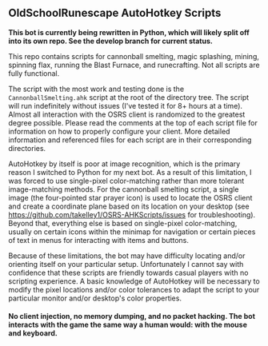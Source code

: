 ## OldSchoolRunescape AutoHotkey Scripts

**This bot is currently being rewritten in Python, which will likely split off into its own repo. See the develop branch for current status.** 

This repo contains scripts for cannonball smelting, magic splashing, mining, spinning flax, running the Blast Furnace, and runecrafting. Not all scripts are fully functional.

  The script with the most work and testing done is the `CannonballSmelting.ahk` script at the root of the directory tree. The script will run indefinitely without issues (I've tested it for 8+ hours at a time). Almost all interaction with the OSRS client is randomized to the greatest degree possible. Please read the comments at the top of each script file for information on how to properly configure your client. More detailed information and referenced files for each script are in their corresponding directories. 

  AutoHotkey by itself is poor at image recognition, which is the primary reason I switched to Python for my next bot. As a result of this limitation, I was forced to use single-pixel color-matching rather than more tolerant image-matching methods. For the cannonball smelting script, a single image (the four-pointed star prayer icon) is used to locate the OSRS client and create a coordinate plane based on its location on your desktop (see https://github.com/takelley1/OSRS-AHKScripts/issues for troubleshooting). Beyond that, everything else is based on single-pixel color-matching, usually on certain icons within the minimap for navigation or certain pieces of text in menus for interacting with items and buttons.
  
  Because of these limitations, the bot may have difficulty locating and/or orienting itself on your particular setup. Unfortunately I cannot say with confidence that these scripts are friendly towards casual players with no scripting experience. A basic knowledge of AutoHotkey will be necessary to modify the pixel locations and/or color tolerances to adapt the script to your particular monitor and/or desktop's color properties.
  
  
#### No client injection, no memory dumping, and no packet hacking. The bot interacts with the game the same way a human would: with the mouse and keyboard.
